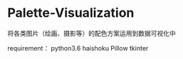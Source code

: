 # Palette-Visualization
将各类图片（绘画、摄影等）的配色方案运用到数据可视化中

requirement：
  python3.6
  haishoku
  Pillow
  tkinter
